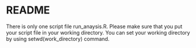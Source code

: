 # README


There is only one script file run_anaysis.R.  Please make sure that you put your script file in your working directory.  You can set your working directory by using setwd(work_directory) command.



